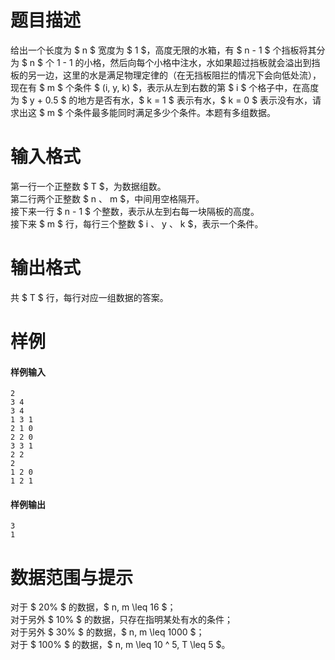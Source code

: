 
# 题目描述

给出一个长度为 $ n $ 宽度为 $ 1 $，高度无限的水箱，有 $ n - 1 $ 个挡板将其分为 $ n $ 个 1 - 1 的小格，然后向每个小格中注水，水如果超过挡板就会溢出到挡板的另一边，这里的水是满足物理定律的（在无挡板阻拦的情况下会向低处流），现在有 $ m $ 个条件 $ (i, y, k) $，表示从左到右数的第 $ i $ 个格子中，在高度为 $ y + 0.5 $ 的地方是否有水，$ k = 1 $ 表示有水，$ k = 0 $ 表示没有水，请求出这 $ m $ 个条件最多能同时满足多少个条件。本题有多组数据。

# 输入格式

第一行一个正整数 $ T $，为数据组数。  
第二行两个正整数 $ n $、$ m $，中间用空格隔开。  
接下来一行 $ n - 1 $ 个整数，表示从左到右每一块隔板的高度。  
接下来 $ m $ 行，每行三个整数 $ i $、$ y $、$ k $，表示一个条件。

# 输出格式

共 $ T $ 行，每行对应一组数据的答案。

# 样例

#### 样例输入
```plain
2
3 4
3 4
1 3 1
2 1 0
2 2 0
3 3 1
2 2
2
1 2 0
1 2 1
```

#### 样例输出
```plain
3
1
```

# 数据范围与提示

对于 $ 20\% $ 的数据，$ n, m \leq 16 $；  
对于另外 $ 10\% $ 的数据，只存在指明某处有水的条件；  
对于另外 $ 30\% $ 的数据，$ n, m \leq 1000 $；  
对于 $ 100\% $ 的数据，$ n, m \leq 10 ^ 5, T \leq 5 $。


